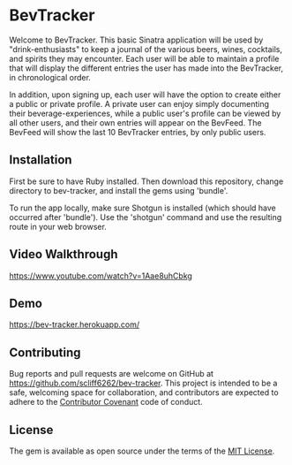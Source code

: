 # BevTracker

Welcome to BevTracker. This basic Sinatra application will be used by "drink-enthusiasts" to keep a journal of the various beers, wines, cocktails, and spirits they may encounter. Each user will be able to maintain a profile that will display the different entries the user has made into the BevTracker, in chronological order.

In addition, upon signing up, each user will have the option to create either a public or private profile. A private user can enjoy simply documenting their beverage-experiences, while a public user's profile can be viewed by all other users, and their own entries will appear on the BevFeed. The BevFeed will show the last 10 BevTracker entries, by only public users.

## Installation

First be sure to have Ruby installed. Then download this repository, change directory to bev-tracker, and install the gems using 'bundle'.

To run the app locally, make sure Shotgun is installed (which should have occurred after 'bundle'). Use the 'shotgun' command and use the resulting route in your web browser.

## Video Walkthrough

https://www.youtube.com/watch?v=1Aae8uhCbkg

## Demo

https://bev-tracker.herokuapp.com/

## Contributing

Bug reports and pull requests are welcome on GitHub at https://github.com/scliff6262/bev-tracker. This project is intended to be a safe, welcoming space for collaboration, and contributors are expected to adhere to the [Contributor Covenant](http://contributor-covenant.org) code of conduct.

## License

The gem is available as open source under the terms of the [MIT License](https://opensource.org/licenses/MIT).
